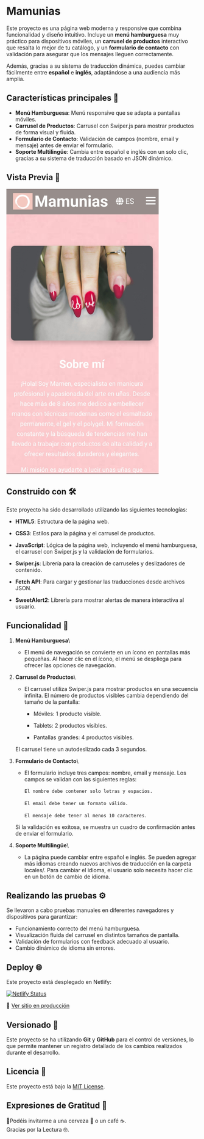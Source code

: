 # Mamunias  

Este proyecto es una página web moderna y responsive que combina funcionalidad y diseño intuitivo. Incluye un **menú hamburguesa** muy práctico para dispositivos móviles, un **carrusel de productos** interactivo que resalta lo mejor de tu catálogo, y un **formulario de contacto** con validación para asegurar que los mensajes lleguen correctamente.

Además, gracias a su sistema de traducción dinámica, puedes cambiar fácilmente entre **español** e **inglés**, adaptándose a una audiencia más amplia.


## Características principales 🚀

- **Menú Hamburguesa**: Menú responsive que se adapta a pantallas móviles.
- **Carrusel de Productos**: Carrusel con Swiper.js para mostrar productos de forma visual y fluida.
- **Formulario de Contacto**: Validación de campos (nombre, email y mensaje) antes de enviar el formulario.
- **Soporte Multilingüe**: Cambia entre español e inglés con un solo clic, gracias a su sistema de traducción basado en JSON dinámico.

## Vista Previa 👀

<img src="./images/vistaPrevia.jpg" alt="Vista Previa" width="400"/>

## Construido con 🛠️

Este proyecto ha sido desarrollado utilizando las siguientes tecnologías:

- **HTML5**: Estructura de la página web.

- **CSS3**: Estilos para la página y el carrusel de productos.

- **JavaScript**: Lógica de la página web, incluyendo el menú hamburguesa, el carrusel con Swiper.js y la validación de formularios.

- **Swiper.js**: Librería para la creación de carruseles y deslizadores de contenido.

- **Fetch API**: Para cargar y gestionar las traducciones desde archivos JSON.

- **SweetAlert2**: Librería para mostrar alertas de manera interactiva al usuario.

## Funcionalidad 🧩

1. **Menú Hamburguesa**\

    -   El menú de navegación se convierte en un ícono en pantallas más pequeñas. Al hacer clic en el ícono, el menú se despliega para ofrecer las    opciones de navegación.

2. **Carrusel de Productos**\

    -   El carrusel utiliza Swiper.js para mostrar productos en una secuencia infinita. El número de productos visibles cambia dependiendo del tamaño de la pantalla:

        - Móviles: 1 producto visible.

        - Tablets: 2 productos visibles.

        - Pantallas grandes: 4 productos visibles.

    El carrusel tiene un autodeslizado cada 3 segundos.

3. **Formulario de Contacto**\

    -   El formulario incluye tres campos: nombre, email y mensaje. Los campos se validan con las siguientes reglas:

            El nombre debe contener solo letras y espacios.

            El email debe tener un formato válido.

            El mensaje debe tener al menos 10 caracteres.

    Si la validación es exitosa, se muestra un cuadro de confirmación antes de enviar el formulario.

4. **Soporte Multilingüe**\

    -   La página puede cambiar entre español e inglés. Se pueden agregar más idiomas creando nuevos archivos de traducción en la carpeta locales/. Para cambiar el idioma, el usuario solo necesita hacer clic en un botón de cambio de idioma.


## Realizando las pruebas ⚙️

Se llevaron a cabo pruebas manuales en diferentes navegadores y dispositivos para garantizar:

- Funcionamiento correcto del menú hamburguesa.
- Visualización fluida del carrusel en distintos tamaños de pantalla.
- Validación de formularios con feedback adecuado al usuario.
- Cambio dinámico de idioma sin errores.


## Deploy 🌐

Este proyecto está desplegado en Netlify:

[![Netlify Status](https://api.netlify.com/api/v1/badges/ce6a956c-0e57-4782-bd19-bfe75230c389/deploy-status)](https://app.netlify.com/projects/mamunias/deploys)

🔗 [Ver sitio en producción](https://mamunias.netlify.app)

## Versionado 📌
Este proyecto se ha utilizando **Git** y **GitHub** para el control de versiones, lo que permite mantener un registro detallado de los cambios realizados durante el desarrollo. 


## Licencia 📄
Este proyecto está bajo la [MIT License](./LICENSE).

## Expresiones de Gratitud 🎁

📢Podéis invitarme a una cerveza 🍺 o un café ☕.\
Gracias por la Lectura 🤓.